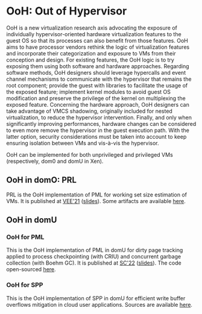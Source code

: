 # OoH: Out of Hypervisor

OoH is a new virtualization research axis advocating the exposure of individually hypervisor-oriented hardware virtualization features to the guest OS so that its processes can also benefit from those features. OoH aims to have processor vendors rethink the logic of virtualization features and incorporate their categorization and exposure to VMs from their conception and design. For existing features, the OoH
logic is to try exposing them using both software and hardware approaches. Regarding software methods, OoH designers should leverage hypercalls and event channel mechanisms to communicate with the hypervisor that remains the root component; provide the guest with libraries to facilitate the usage of the exposed feature; implement kernel modules to avoid guest OS modification and preserve the privilege of the kernel on multiplexing the exposed feature. Concerning the hardware approach, OoH designers can take advantage of VMCS shadowing, originally included for nested virtualization, to reduce the hypervisor intervention. Finally, and only when significantly improving performances, hardware changes can be considered to even more remove the hypervisor in the guest execution path. With the latter option, security considerations must be taken into account to keep ensuring isolation between VMs and vis-à-vis the hypervisor.

OoH can be implemented for both unprivileged and privileged VMs (respectively, dom0 and domU in Xen).

## OoH in domO: PRL
PRL is the OoH implementation of PML for working set size estimation of VMs.
It is published at [VEE'21](https://dl.acm.org/doi/pdf/10.1145/3453933.3454018) ([slides](https://www.youtube.com/watch?v=nKFJtmjo_fU)).
Some artifacts are available [here](prl).


## OoH in domU

### OoH for PML
This is the OoH implementation of PML in domU for dirty page tracking applied to process checkpointing (with CRIU) and concurrent garbage collection (with Boehm GC).
It is published at [SC'22](OoH-PML/ooh.pdf) ([slides](OoH-PML/prez.pdf)).
The code open-sourced [here](OoH-PML).

### OoH for SPP
This is the OoH implementation of SPP in domU for efficient write buffer overflows mitigation in cloud user applications.
Sources are available [here](OoH-SPP).